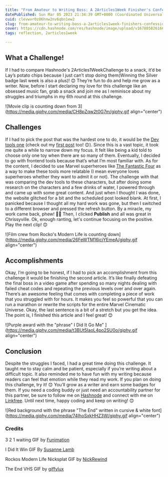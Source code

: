 ```yaml
---
title: "From Amateur to Writing Boss: A 2Articles1Week Finisher's Confessions"
datePublished: Sun Mar 05 2023 21:34:39 GMT+0000 (Coordinated Universal Time)
cuid: clevwvr0z06hnw2nv6qbn1ew2
slug: from-amateur-to-writing-boss-a-2articles1week-finishers-confessions
cover: https://cdn.hashnode.com/res/hashnode/image/upload/v1678050261667/14134e10-96b8-4ae5-ac7b-20d8abfa1e5d.png
tags: reflection, 2articles1week

---
```


## What a Challenge!

If I had to compare Hashnode's 2Articles1WeekChallenge to a snack, it’d be Lay’s potato chips because I just can’t stop doing them(Winning the Silver badge last week is also a plus)! 😊 They’re fun to do and help me grow as a writer. Now, before I start declaring my love for this challenge like an obsessed music fan, grab a snack and join me as I reminisce about my struggles and triumphs in my 6th round at this challenge.

![Movie clip is counting down from 3](https://media.giphy.com/media/CH8pZqw2t0G7m/giphy.gif align="center")

## Challenges

If I had to pick the post that was the hardest one to do, it would be the [Dev tools one](https://hashnode.com/post/cleutu5l4000nw2nve6fffavb) (check out my [first post](https://hashnode.com/post/clep1puu000u83pnvam2h2iwl) too! 😊). Since this is a vast topic, it took me quite a while to narrow down my focus. It felt like being a kid told to choose only one toy when there are so many of them. Eventually, I decided to go with frontend tools because that’s what I’m most familiar with. As for the content, I decided to use Marvel superheroes like [The Fantastic Four](https://www.marvel.com/teams-and-groups/fantastic-four) as a way to make these tools more relatable (I mean everyone loves superheroes whether they want to admit it or not). The challenge with that was comparing the dev tools to these characters, but after doing some research on the characters and a few drinks of water, I powered through and came up with some great content. And just when I thought I was done, the website glitched for a bit and the scheduled post looked blank. At first, I panicked because I thought all my hard work was gone, but then I switched to a different browser and pressed the refresh button. By a miracle, my work came back, phew! 😮‍💨 Then, I clicked **Publish** and all was great in Chrissyville. Ok, enough ranting, let's continue focusing on the positive. Play the next clip! 😊

![Film crew from Rocko's Modern Life is counting down](https://media.giphy.com/media/26FeWTM16icjYEmeA/giphy.gif align="center")

## Accomplishments

Okay, I’m going to be honest, if I had to pick an accomplishment from this challenge it would be finishing the second article. It’s like finally defeating the final boss in a video game after spending so many nights dealing with failed cheat codes and repeating the previous levels over and over again. There’s an awesome feeling that comes with completing a piece of work that you struggled with for hours. It makes you feel so powerful that you can run a marathon or rewrite the scripts for the entire Marvel Cinematic Universe. Okay, the last sentence is a bit of a stretch but you get the idea. The point is, I finished this article and I feel great! 😊

![Purple award with the "phrase" I Did It Go Me" ](https://media.giphy.com/media/t3BUt5IaoL4po2SU0o/giphy.gif align="center")

## Conclusion

Despite the struggles I faced, I had a great time doing this challenge. It taught me to stay calm and be patient, especially if you’re writing about a difficult topic. It also reminded me to have fun with my writing because readers can feel that emotion while they read my work. If you plan on doing this challenge, try it! 😊 You’ll grow as a writer and earn some badges for them. If you need a coding buddy or just need an accountability partner for this partner, be sure to follow me on [Hashnode](https://hashnode.com/@ChrissyCodes) and connect with me on [Linkfree](https://linkfree.eddiehub.io/CBID2). Until next time, happy coding and keep on writing! 😊

![Red background with the phrase "The End" written in cursive & white font](https://media.giphy.com/media/74IhoSxkHHZ3W/giphy.gif align="center")

### Credits

3 2 1 waiting GIF by [Funimation](https://media.giphy.com/media/CH8pZqw2t0G7m/giphy.gif)

I Did It Win GIF By [Susanne Lamb](https://media.giphy.com/media/v1.Y2lkPTc5MGI3NjExZTUzNDMyOTI0ODEwNmIzYWQ5M2M5OGQ5ZDQ4NGE0N2RjNjdmNDMyZSZjdD1n/t3BUt5IaoL4po2SU0o/giphy.gif)

Rockos Modern Life Nicksplat GIF by [NickRewind](https://media.giphy.com/media/26FeWTM16icjYEmeA/giphy.gif)

The End VHS GIF by [giffylux](https://media.giphy.com/media/74IhoSxkHHZ3W/giphy.gif)